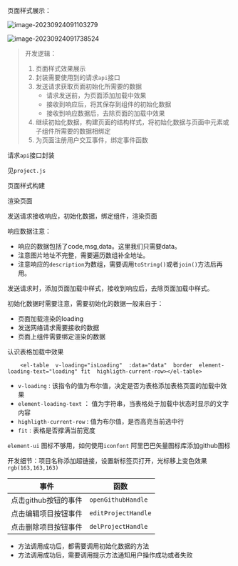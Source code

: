 页面样式展示：

![image-20230924091103279](https://mlbzdx.oss-cn-chengdu.aliyuncs.com/image-20230924091103279.png)

![image-20230924091738524](https://mlbzdx.oss-cn-chengdu.aliyuncs.com/image-20230924091738524.png)

> 开发逻辑：
>
> 1. 页面样式效果展示
> 2. 封装需要使用到的请求`api`接口
> 3. 发送请求获取页面初始化所需要的数据
>    * 请求发送前，为页面添加加载中效果
>    * 接收到响应后，将其保存到组件的初始化数据
>    * 接收到响应数据后，去除页面的加载中效果
> 4. 继续初始化数据，构建页面的结构样式，将初始化数据与页面中元素或子组件所需要的数据相绑定
> 5. 为页面注册用户交互事件，绑定事件函数

请求`api`接口封装

见`project.js`

页面样式构建

渲染页面

发送请求接收响应，初始化数据，绑定组件，渲染页面

响应数据注意：

* 响应的数据包括了code,msg,data。这里我们只需要data。
* 注意图片地址不完整，需要遍历数组补全地址。
* 注意响应的`description`为数组，需要调用`toString()`或者`join()`方法后再用。

发送请求时，添加页面加载中样式，接收到响应后，去除页面加载中样式。

初始化数据时需要注意，需要初始化的数据一般来自于：

* 页面加载渲染的loading
* 发送网络请求需要接收的数据
* 页面上组件需要绑定渲染的数据

认识表格加载中效果

````vue
    <el-table  v-loading="isLoading"  :data="data"  border  element-loading-text="loading" fit  highligth-current-row></el-table>
````

* `v-loading` : 该指令的值为布尔值，决定是否为表格添加表格页面的加载中效果
* `element-loading-text` ： 值为字符串，当表格处于加载中状态时显示的文字内容
* `highligth-current-row` : 值为布尔值，是否高亮当前选中行
* `fit` : 表格是否撑满当前宽度

`element-ui` 图标不够用，如何使用`iconfont` 阿里巴巴矢量图标库添加github图标

开发细节：项目名称添加超链接，设置新标签页打开，光标移上变色效果`rgb(163,163,163)`

| 事件                 | 函数                |
| -------------------- | ------------------- |
| 点击github按钮的事件 | `openGithubHandle`  |
| 点击编辑项目按钮事件 | `editProjectHandle` |
| 点击删除项目按钮事件 | `delProjectHandle`  |

* 方法调用成功后，都需要调用初始化数据的方法
* 方法调用成功后，需要调用提示方法通知用户操作成功或者失败
